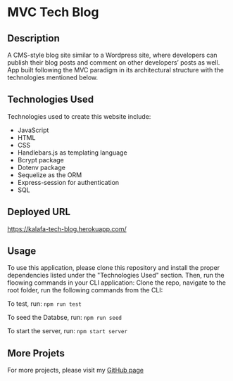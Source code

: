 # MVC Tech Blog
## Description
A CMS-style blog site similar to a Wordpress site, where developers can publish their blog posts and comment on other developers’ posts as well. App built following the MVC paradigm in its architectural structure with the technologies mentioned below.

## Technologies Used
Technologies used to create this website include: 
- JavaScript
- HTML
- CSS
- Handlebars.js as templating language
- Bcrypt package
- Dotenv package
- Sequelize as the ORM
- Express-session for authentication
- SQL

## Deployed URL 
https://kalafa-tech-blog.herokuapp.com/

## Usage
To use this application, please clone this repository and install the proper dependencies listed under the "Technologies Used" section. Then, run the floowing commands in your CLI application:
Clone the repo, navigate to the root folder, run the following commands from the CLI:

To test, run:
`npm run test`

To seed the Databse, run:
`npm run seed`

To start the server, run: 
`npm start server`

## More Projets
For more projects, please visit my [GitHub page](https://github.com/malickbax)